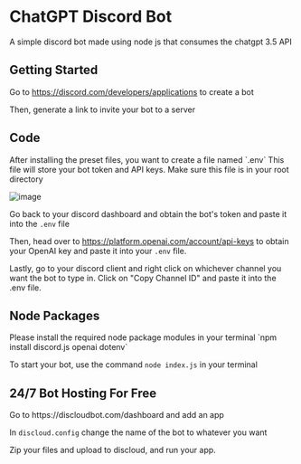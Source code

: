 # ChatGPT Discord Bot
A simple discord bot made using node js that consumes the chatgpt 3.5 API

<h2>Getting Started</h2>

Go to https://discord.com/developers/applications to create a bot


Then, generate a link to invite your bot to a server


<h2>Code</h2>
After installing the preset files, you want to create a file named `.env` This file will store your bot token and API keys. Make sure this file is in your root directory


![image](https://user-images.githubusercontent.com/105259018/232950383-d5dd7573-b065-44dc-85dc-f15b0a7c55d0.png)


Go back to your discord dashboard and obtain the bot's token and paste it into the `.env` file


Then, head over to https://platform.openai.com/account/api-keys to obtain your OpenAI key and paste it into your `.env` file.

Lastly, go to your discord client and right click on whichever channel you want the bot to type in. Click on "Copy Channel ID" and paste it into the .env file.


<h2>Node Packages</h2>
Please install the required node package modules in your terminal
`npm install discord.js openai dotenv`


To start your bot, use the command `node index.js` in your terminal


<h2>24/7 Bot Hosting For Free</h2>
Go to https://discloudbot.com/dashboard and add an app



In `discloud.config` change the name of the bot to whatever you want


Zip your files and upload to discloud, and run your app.
